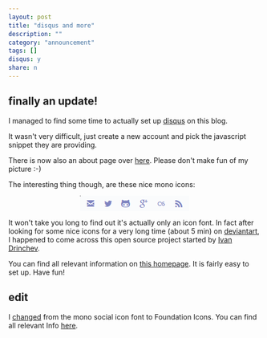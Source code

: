 ```yaml
---
layout: post
title: "disqus and more"
description: ""
category: "announcement"
tags: []
disqus: y
share: n
---
```


## finally an update!

I managed to find some time to actually set up [disqus](http://disqus.com) on this blog.

It wasn't very difficult, just create a new account and pick the javascript snippet they are providing.

There is now also an about page over [here](http://eyenx.ch/about.html). Please don't make fun of my picture :-) 

The interesting thing though, are these nice mono icons:

<img src="/img/symbols.png" alt="symbols" style="display:block;margin-left:auto;margin-right:auto;"/>

It won't take you long to find out it's actually only an icon font. In fact after looking for some nice icons for a very long time (about 5 min) on [deviantart](http://www.deviantart.com), I happened to come across this open source project started by [Ivan Drinchev](http://www.drinchev.com).

You can find all relevant information on [this homepage](http://drinchev.github.io/monosocialiconsfont/). It is fairly easy to set up. Have fun!

## edit

I [changed](https://github.com/eyenx/eyenx.ch/commit/3ebf62c21e4bc55d4ebc8fc110bf4c247a5377f5) from the mono social icon font to Foundation Icons. You can find all relevant Info [here](http://zurb.com/playground/foundation-icon-fonts-3).
